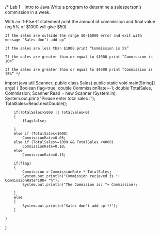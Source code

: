  /* Lab 1 - Intro to Java
Write a program to determine a salesperson’s commission in a week.

With an If-Else-If statement print the amount of commission and final value (eg 5% of $1000 will give $50)

    If the sales are outside the range $0-$5000 error and exit with message “Sales don’t add up”

    If the sales are less than $1000 print “Commission is 5%”

    If the sales are greater than or equal to $1000 print “Commission is 10%”

    If the sales are greater than or equal to $4000 print “Commission is 15%” */

import java.util.Scanner;
public class Sales{
    public static void main(String[] args) {
        Boolean flag=true;
        double CommissionRate=-1;
        double TotalSales, Commission;
        Scanner Read = new Scanner (System.in);
        System.out.print("Please enter total sales :");
        TotalSales=Read.nextDouble();

        if(TotalSales>5000 || TotalSales<0)
        {
            flag=false;

        }
        else if (TotalSales<1000)
            CommissionRate=0.05;
        else if (TotalSales>=1000 && TotalSales <4000)
            CommissionRate=0.10;
        else
            CommissionRate=0.15;

        if(flag)
        {
            Commission = CommissionRate * TotalSales;
            System.out.println("Commission recieved is "+ CommissionRate*100+ "%");
            System.out.println("The Commision is: "+ Commission);

        }
        else
        {
            System.out.println("Sales don't add up!!!");
        }

    }
}

